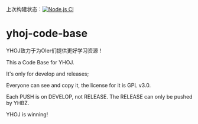 上次构建状态：[![Node.js CI](https://github.com/YHBZ/yhoj-code-base/actions/workflows/node.js.yml/badge.svg?branch=develop)](https://github.com/YHBZ/yhoj-code-base/actions/workflows/node.js.yml)  

# yhoj-code-base
YHOJ致力于为OIer们提供更好学习资源！


This a Code Base for YHOJ.

It's only for develop and releases;

Everyone can see and copy it, the license for it is GPL v3.0.

Each PUSH is on DEVELOP, not RELEASE. The RELEASE can only be pushed by YHBZ. 

YHOJ is winning!
